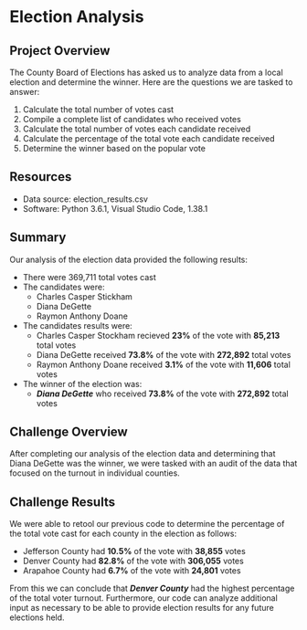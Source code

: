 # Election Analysis

## Project Overview
The County Board of Elections has asked us to analyze data from a local election and determine the winner. Here are the questions we are tasked to answer:
1. Calculate the total number of votes cast
2. Compile a complete list of candidates who received votes
3. Calculate the total number of votes each candidate received 
4. Calculate the percentage of the total vote each candidate received 
5. Determine the winner based on the popular vote

## Resources
* Data source: election_results.csv
* Software: Python 3.6.1, Visual Studio Code, 1.38.1

## Summary
Our analysis of the election data provided the following results:
* There were 369,711 total votes cast
* The candidates were:
  * Charles Casper Stickham
  * Diana DeGette
  * Raymon Anthony Doane
* The candidates results were:
  * Charles Casper Stockham recieved **23%** of the vote with **85,213** total votes
  * Diana DeGette received **73.8%** of the vote with **272,892** total votes
  * Raymon Anthony Doane received **3.1%** of the vote with **11,606** total votes
* The winner of the election was:
  * ***Diana DeGette*** who received **73.8%** of the vote with **272,892** total votes

## Challenge Overview
After completing our analysis of the election data and determining that Diana DeGette was the winner, we were tasked with an audit of the data that focused on the turnout in individual counties. 

## Challenge Results
We were able to retool our previous code to determine the percentage of the total vote cast for each county in the election as follows:
* Jefferson County had **10.5%** of the vote with **38,855** votes
* Denver County had **82.8%** of the vote with **306,055** votes
* Arapahoe County had **6.7%** of the vote with **24,801** votes

From this we can conclude that ***Denver County*** had the highest percentage of the total voter turnout. Furthermore, our code can analyze additional input as necessary to be able to provide election results for any future elections held.

